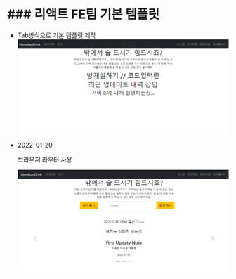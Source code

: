 # ### 리액트 FE팀 기본 템플릿



- Tab방식으로 기본 템플릿 제작![image-20220120105859632](README.assets/image-20220120105859632.png)

- 2022-01-20

  브라우저 라우터 사용

  ![image-20220121123003168](README.assets/image-20220121123003168.png)
